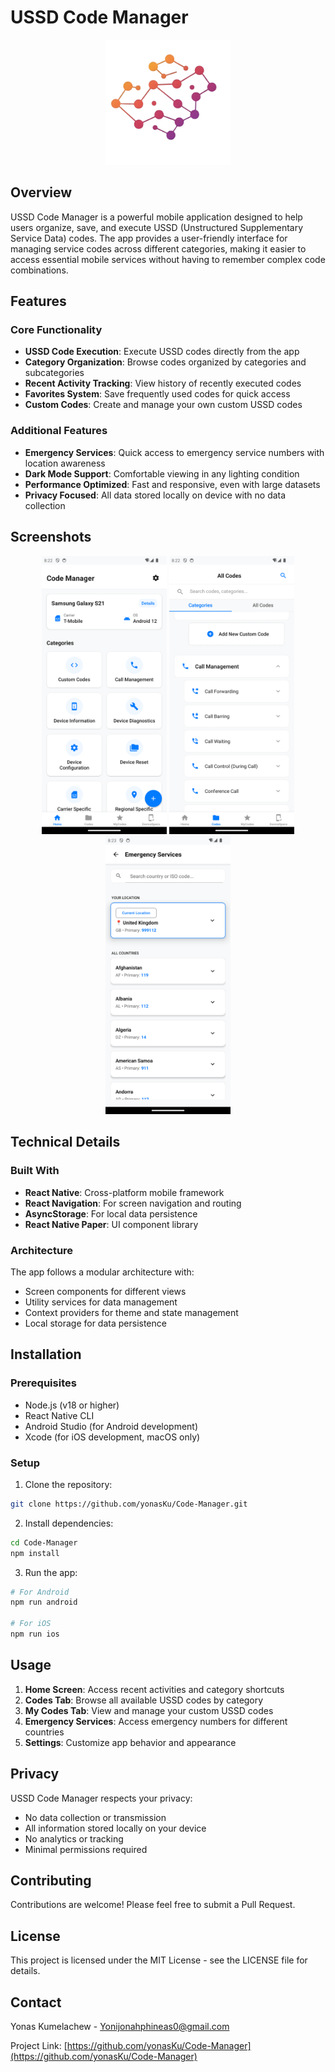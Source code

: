 # USSD Code Manager

<p align="center">
  <img src="./src/assets/logo.png" alt="USSD Code Manager Logo" width="200"/>
</p>

## Overview

USSD Code Manager is a powerful mobile application designed to help users organize, save, and execute USSD (Unstructured Supplementary Service Data) codes. The app provides a user-friendly interface for managing service codes across different categories, making it easier to access essential mobile services without having to remember complex code combinations.

## Features

### Core Functionality
- **USSD Code Execution**: Execute USSD codes directly from the app
- **Category Organization**: Browse codes organized by categories and subcategories
- **Recent Activity Tracking**: View history of recently executed codes
- **Favorites System**: Save frequently used codes for quick access
- **Custom Codes**: Create and manage your own custom USSD codes

### Additional Features
- **Emergency Services**: Quick access to emergency service numbers with location awareness
- **Dark Mode Support**: Comfortable viewing in any lighting condition
- **Performance Optimized**: Fast and responsive, even with large datasets
- **Privacy Focused**: All data stored locally on device with no data collection

## Screenshots

<p align="center">
  <img src="./src/assets/screenshots/Home.png" alt="Home Screen" width="200"/>
  <img src="./src/assets/screenshots/Codes.png" alt="Codes Screen" width="200"/>
  <img src="./src/assets/screenshots/Emergency.png" alt="Emergency Services" width="200"/>
</p>

## Technical Details

### Built With
- **React Native**: Cross-platform mobile framework
- **React Navigation**: For screen navigation and routing
- **AsyncStorage**: For local data persistence
- **React Native Paper**: UI component library

### Architecture
The app follows a modular architecture with:
- Screen components for different views
- Utility services for data management
- Context providers for theme and state management
- Local storage for data persistence

## Installation

### Prerequisites
- Node.js (v18 or higher)
- React Native CLI
- Android Studio (for Android development)
- Xcode (for iOS development, macOS only)

### Setup
1. Clone the repository:
```sh
git clone https://github.com/yonasKu/Code-Manager.git
```

2. Install dependencies:
```sh
cd Code-Manager
npm install
```

3. Run the app:
```sh
# For Android
npm run android

# For iOS
npm run ios
```

## Usage

1. **Home Screen**: Access recent activities and category shortcuts
2. **Codes Tab**: Browse all available USSD codes by category
3. **My Codes Tab**: View and manage your custom USSD codes
4. **Emergency Services**: Access emergency numbers for different countries
5. **Settings**: Customize app behavior and appearance

## Privacy

USSD Code Manager respects your privacy:
- No data collection or transmission
- All information stored locally on your device
- No analytics or tracking
- Minimal permissions required

## Contributing

Contributions are welcome! Please feel free to submit a Pull Request.

## License

This project is licensed under the MIT License - see the LICENSE file for details.

## Contact

Yonas Kumelachew - [Yonijonahphineas0@gmail.com](mailto:Yonijonahphineas0@gmail.com)

Project Link: [https://github.com/yonasKu/Code-Manager](https://github.com/yonasKu/Code-Manager)
